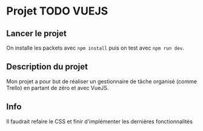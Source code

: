 # Projet TODO VUEJS
## Lancer le projet
On installe les packets avec `npm install` puis on test avec `npm run dev`.
##	Description du projet

Mon projet a pour but de réaliser un gestionnaire de tâche organisé (comme Trello) en partant de zéro et avec VueJS.

## Info
 Il faudrait refaire le CSS et finir d'implémenter les dernières fonctionnalités